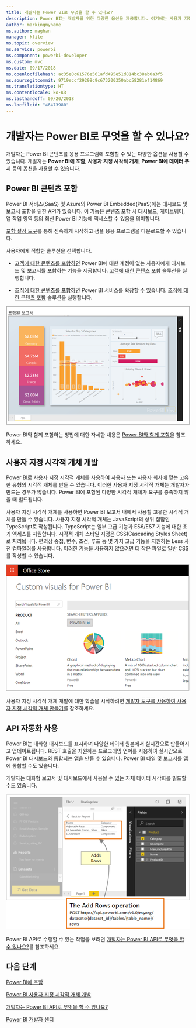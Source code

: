 ```yaml
---
title: 개발자는 Power BI로 무엇을 할 수 있나요?
description: Power BI는 개발자를 위한 다양한 옵션을 제공합니다. 여기에는 사용자 지정 시각적 개체에서 스트리밍 데이터 집합에 이르는 다양한 옵션이 포함됩니다.
author: markingmyname
ms.author: maghan
manager: kfile
ms.topic: overview
ms.service: powerbi
ms.component: powerbi-developer
ms.custom: mvc
ms.date: 09/17/2018
ms.openlocfilehash: ac35e0c61576e561afd495e51d814bc38ab0a3f5
ms.sourcegitcommit: 9719eccf29298c9c673200350abc58281ef14869
ms.translationtype: HT
ms.contentlocale: ko-KR
ms.lasthandoff: 09/20/2018
ms.locfileid: "46473980"
---
```

# <a name="what-can-developers-do-with-power-bi"></a>개발자는 Power BI로 무엇을 할 수 있나요?

개발자는 Power BI 콘텐츠를 응용 프로그램에 포함할 수 있는 다양한 옵션을 사용할 수 있습니다. 개발자는 **Power BI에 포함**, **사용자 지정 시각적 개체**, **Power BI에 데이터 푸시** 등의 옵션을 사용할 수 있습니다.

## <a name="embedding-power-bi-content"></a>Power BI 콘텐츠 포함

Power BI 서비스(SaaS) 및 Azure의 Power BI Embedded(PaaS)에는 대시보드 및 보고서 포함을 위한 API가 있습니다. 이 기능은 콘텐츠 포함 시 대시보드, 게이트웨이, 앱 작업 영역 등의 최신 Power BI 기능에 액세스할 수 있음을 의미합니다.

[포함 설정 도구](https://aka.ms/embedsetup)를 통해 신속하게 시작하고 샘플 응용 프로그램을 다운로드할 수 있습니다.

사용자에게 적합한 솔루션을 선택합니다.

* [고객에 대한 콘텐츠를 포함하면](embedding.md#embedding-for-your-customers) Power BI에 대한 계정이 없는 사용자에게 대시보드 및 보고서를 포함하는 기능을 제공합니다. [고객에 대한 콘텐츠 포함](https://aka.ms/embedsetup/AppOwnsData) 솔루션을 실행합니다.

* [조직에 대한 콘텐츠를 포함하면](embedding.md#embedding-for-your-organization) Power BI 서비스를 확장할 수 있습니다. [조직에 대한 콘텐츠 포함](https://aka.ms/embedsetup/UserOwnsData) 솔루션을 실행합니다.

![PBIE 샘플](media/what-can-you-do/what-can-you-do-02.png)

Power BI와 함께 포함하는 방법에 대한 자세한 내용은 [Power BI와 함께 포함](embedding.md)을 참조하세요.

## <a name="developing-custom-visuals"></a>사용자 지정 시각적 개체 개발

Power BI로 사용자 지정 시각적 개체를 사용하여 사용자 또는 사용자 회사에 맞는 고유한 유형의 시각적 개체를 만들 수 있습니다. 이러한 사용자 지정 시각적 개체는 개발자가 만드는 경우가 많습니다. Power BI에 포함된 다양한 시각적 개체가 요구를 충족하지 않을 때 빌드됩니다.

사용자 지정 시각적 개체를 사용하면 Power BI 보고서 내에서 사용할 고유한 시각적 개체를 만들 수 있습니다. 사용자 지정 시각적 개체는 JavaScript의 상위 집합인 TypeScript로 작성됩니다. TypeScript는 일부 고급 기능과 ES6/ES7 기능에 대한 초기 액세스를 지원합니다. 시각적 개체 스타일 지정은 CSS(Cascading Styles Sheet)로 처리됩니다. 편의상 중첩, 변수, 조건, 루프 등 몇 가지 고급 기능을 지원하는 Less 사전 컴파일러를 사용합니다. 이러한 기능을 사용하지 않으려면 더 작은 파일로 일반 CSS를 작성할 수 있습니다.

![CV 샘플](media/what-can-you-do/powerbi-custom-visual-store.png)

사용자 지정 시각적 개체 개발에 대한 학습을 시작하려면 [개발자 도구를 사용하여 사용자 지정 시각적 개체 만들기](../service-custom-visuals-getting-started-with-developer-tools.md)를 참조하세요.

## <a name="using-api-automation"></a>API 자동화 사용

Power BI는 대화형 대시보드를 표시하며 다양한 데이터 원본에서 실시간으로 만들어지고 업데이트됩니다. REST 호출을 지원하는 프로그래밍 언어를 사용하여 실시간으로 Power BI 대시보드와 통합되는 앱을 만들 수 있습니다. Power BI 타일 및 보고서를 앱에 통합할 수도 있습니다.

개발자는 대화형 보고서 및 대시보드에서 사용될 수 있는 자체 데이터 시각화를 빌드할 수도 있습니다.

![데이터 푸시 샘플](media/what-can-you-do/powerbi-push-data.png)

Power BI API로 수행할 수 있는 작업을 보려면 [개발자는 Power BI API로 무엇을 할 수 있나요?](overview-of-power-bi-rest-api.md)를 참조하세요.

## <a name="next-steps"></a>다음 단계

[Power BI에 포함](embedding.md)  

[Power BI 사용자 지정 시각적 개체 개발](https://microsoft.github.io/PowerBI-visuals/docs/step-by-step-lab/developing-a-power-bi-custom-visual/)

[개발자는 Power BI API로 무엇을 할 수 있나요?](overview-of-power-bi-rest-api.md)

[Power BI 개발자 센터](https://powerbi.microsoft.com/developers/)